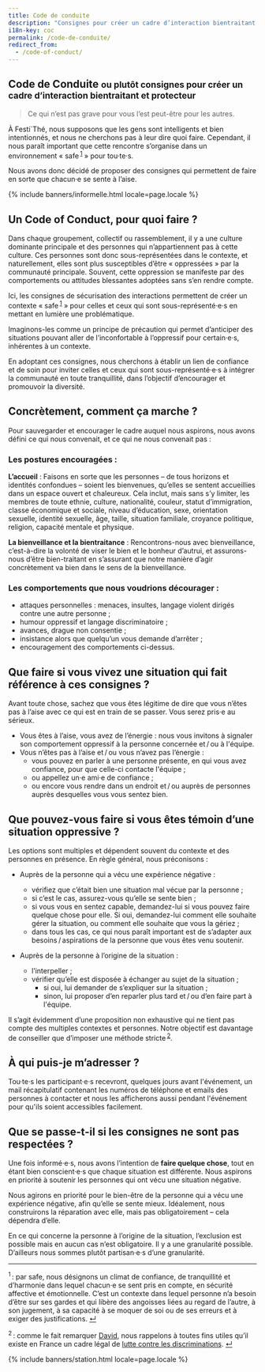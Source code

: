 ```yaml
---
title: Code de conduite
description: "Consignes pour créer un cadre d’interaction bientraitant et protecteur"
i18n-key: coc
permalink: /code-de-conduite/
redirect_from:
  - /code-of-conduct/
---
```


<section class="section">
<div class="wrapper" markdown="1">

# Code de Conduite <small>ou plutôt consignes pour créer un cadre d’interaction bientraitant et protecteur</small>

> Ce qui n’est pas grave pour vous l’est peut-être pour les autres.

À Festi`Thé, nous supposons que les gens sont intelligents et bien intentionnés, et nous ne cherchons pas à leur dire quoi faire. Cependant, il nous  paraît important que cette rencontre s’organise dans un environnement &laquo;&nbsp;<span lang="en">safe</span>&#8239;<sup><a href="#note1" id="note1-source">1</a></sup>&nbsp;&raquo; pour tou·te·s.

Nous avons donc décidé de proposer des consignes qui permettent de faire en sorte que chacun·e se sente à l’aise.

</div>
</section>

{% include banners/informelle.html locale=page.locale %}

<section class="section">
<div class="wrapper" markdown="1">

## Un <span lang="en">Code of Conduct</span>, pour quoi faire ?

Dans chaque groupement, collectif ou rassemblement, il y a une culture dominante principale et des personnes qui n’appartiennent pas à cette culture. Ces personnes sont donc sous-représentées dans le contexte, et naturellement, elles sont plus susceptibles d’être &laquo;&nbsp;oppressées&nbsp;&raquo; par la communauté principale. Souvent, cette oppression se manifeste par des comportements ou attitudes blessantes adoptées sans s’en rendre compte.

Ici, les consignes de sécurisation des interactions permettent de créer un contexte &laquo;&nbsp;<span lang="en">safe</span>&#8239;<sup><a href="#note1" id="note1-source">1</a></sup>&nbsp;&raquo; pour celles et ceux qui sont sous-représenté·e·s en mettant en lumière une problématique.

Imaginons-les comme un principe de précaution qui permet d’anticiper des situations pouvant aller de l’inconfortable à l’oppressif pour certain·e·s, inhérentes à un contexte.

En adoptant ces consignes, nous cherchons à établir un lien de confiance et de soin pour inviter celles et ceux qui sont sous-représenté·e·s à intégrer la communauté en toute tranquillité, dans l’objectif d’encourager et promouvoir la diversité.

## Concrètement, comment ça marche ?

Pour sauvegarder et encourager le cadre auquel nous aspirons, nous avons défini ce qui nous convenait, et ce qui ne nous convenait pas :

### Les postures encouragées :

**L’accueil** :
Faisons en sorte que les personnes – de tous horizons et identités confondues – soient les bienvenues, qu’elles se sentent accueillies dans un espace ouvert et chaleureux. Cela inclut, mais sans s’y limiter, les membres de toute ethnie, culture, nationalité, couleur, statut d’immigration, classe économique et sociale, niveau d’éducation, sexe, orientation sexuelle, identité sexuelle, âge, taille, situation familiale, croyance politique, religion, capacité mentale et physique.

**La bienveillance et la bientraitance** :
Rencontrons-nous avec bienveillance, c’est-à-dire la volonté de viser le bien et le bonheur d’autrui, et assurons-nous d’être bien-traitant en s’assurant que notre manière d’agir concrètement va bien dans le sens de la bienveillance.

### Les comportements que nous voudrions décourager :

* attaques personnelles : menaces, insultes, langage violent dirigés contre une autre personne ;
* humour oppressif et langage discriminatoire ;
* avances, drague non consentie ;
* insistance alors que quelqu’un vous demande d’arrêter ;
* encouragement des comportements ci-dessus.

## Que faire si vous vivez une situation qui fait référence à ces consignes ?

Avant toute chose, sachez que vous êtes légitime de dire que vous n’êtes pas à l’aise avec ce qui est en train de se passer. Vous serez pris·e au sérieux.

* Vous êtes à l’aise, vous avez de l’énergie : nous vous invitons à signaler son comportement oppressif à la personne concernée et&#8239;/&#8239;ou à l'équipe.
* Vous n’êtes pas à l’aise et&#8239;/&#8239;ou vous n’avez pas l’énergie :
    * vous pouvez en parler à une personne présente, en qui vous avez confiance, pour que celle-ci contacte l'équipe ;
    * ou appellez un·e ami·e de confiance ;
    * ou encore vous rendre dans un endroit et&#8239;/&#8239;ou auprès de personnes auprès desquelles vous vous sentez bien.

## Que pouvez-vous faire si vous êtes témoin d’une situation oppressive ?

Les options sont multiples et dépendent souvent du contexte et des personnes en présence. En règle général, nous préconisons :

* Auprès de la personne qui a vécu une expérience négative : 
    * vérifiez que c’était bien une situation mal vécue par la personne ;
    * si c’est le cas, assurez-vous qu’elle se sente bien ;
    * si vous vous en sentez capable, demandez-lui si vous pouvez faire quelque chose pour elle. Si oui, demandez-lui comment elle souhaite gérer la situation, ou comment elle souhaite que vous la gériez ;
    * dans tous les cas, ce qui nous paraît important est de s’adapter aux besoins&#8239;/&#8239;aspirations de la personne que vous êtes venu soutenir.

* Auprès de la personne à l’origine de la situation :
    * l’interpeller ;
    * vérifier qu’elle est disposée à échanger au sujet de la situation ;
        * si oui, lui demander de s’expliquer sur la situation ;
        * sinon, lui proposer d’en reparler plus tard et&#8239;/&#8239;ou d’en faire part à l'équipe.

Il s’agit évidemment d’une proposition non exhaustive qui ne tient pas compte des multiples contextes et personnes. Notre objectif est davantage de conseiller que d’imposer une méthode stricte&#8239;<sup><a href="#note2" id="note2-source">2</a></sup>.

## À qui puis-je m’adresser ?

Tou·te·s les participant·e·s recevront, quelques jours avant l'événement, un mail récapitulatif contenant les numéros de téléphone et emails des personnes à contacter et nous les afficherons aussi pendant l'événement pour qu'ils soient accessibles facilement.

## Que se passe-t-il si les consignes ne sont pas respectées ?

Une fois informé·e·s, nous avons l’intention de **faire quelque chose**, tout en étant bien conscient·e·s que chaque situation est différente. Nous aspirons en priorité à soutenir les personnes qui ont vécu une situation négative.

Nous agirons en priorité pour le bien-être de la personne qui a vécu une expérience négative, afin qu’elle se sente mieux. Idéalement, nous construirons la réparation avec elle, mais pas obligatoirement – cela dépendra d’elle.

En ce qui concerne la personne à l’origine de la situation, l’exclusion est possible mais en aucun cas n’est obligatoire. Il y a une granularité possible. D’ailleurs nous sommes plutôt partisan·e·s d’une granularité.

***

<sup id="note1">1</sup>&#8239;: par <span lang="en">safe</span>, nous désignons un climat de confiance, de tranquillité et d’harmonie dans lequel chacun·e se sent pris en compte, en sécurité affective et émotionnelle. C’est un contexte dans lequel personne n’a besoin d’être sur ses gardes et qui libère des angoisses liées au regard de l’autre, à son jugement, à sa capacité à se moquer de soi ou de ses erreurs et à exiger des justifications. <a href="#note1-source">↵</a>

<sup id="note2">2</sup>&#8239;: comme le fait remarquer [David](https://larlet.fr/david/stream/01/12/), nous rappelons à toutes fins utiles qu’il existe en France un cadre légal de [lutte contre les discriminations](https://www.legifrance.gouv.fr/affichSarde.do?reprise=true&page=1&idSarde=SARDOBJT000007118441). <a href="#note2-source">↵</a>

</div>
</section>

{% include banners/station.html locale=page.locale %}

